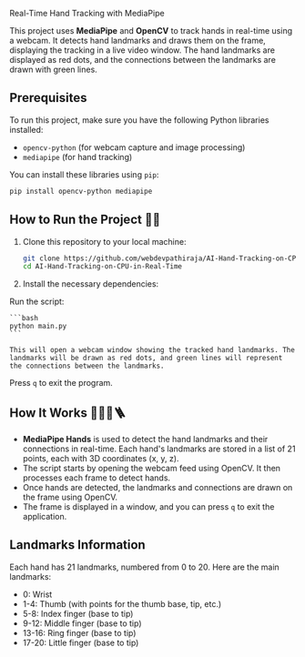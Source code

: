 Real-Time Hand Tracking with MediaPipe 

This project uses **MediaPipe** and **OpenCV** to track hands in real-time using a webcam. It detects hand landmarks and draws them on the frame, displaying the tracking in a live video window. The hand landmarks are displayed as red dots, and the connections between the landmarks are drawn with green lines.

## Prerequisites

To run this project, make sure you have the following Python libraries installed:

- `opencv-python` (for webcam capture and image processing)
- `mediapipe` (for hand tracking)

You can install these libraries using `pip`:

```bash
pip install opencv-python mediapipe
```

## How to Run the Project 🦾🔥

1. Clone this repository to your local machine:

    ```bash
    git clone https://github.com/webdevpathiraja/AI-Hand-Tracking-on-CPU-in-Real-Time.git
    cd AI-Hand-Tracking-on-CPU-in-Real-Time
    ```

2. Install the necessary dependencies:


 Run the script:

    ```bash
    python main.py
    ```

    This will open a webcam window showing the tracked hand landmarks. The landmarks will be drawn as red dots, and green lines will represent the connections between the landmarks.

 Press `q` to exit the program.

## How It Works 👷🏻‍♀️🪜

- **MediaPipe Hands** is used to detect the hand landmarks and their connections in real-time. Each hand's landmarks are stored in a list of 21 points, each with 3D coordinates (x, y, z).
- The script starts by opening the webcam feed using OpenCV. It then processes each frame to detect hands.
- Once hands are detected, the landmarks and connections are drawn on the frame using OpenCV.
- The frame is displayed in a window, and you can press `q` to exit the application.

## Landmarks Information 

Each hand has 21 landmarks, numbered from 0 to 20. Here are the main landmarks:

- 0: Wrist
- 1-4: Thumb (with points for the thumb base, tip, etc.)
- 5-8: Index finger (base to tip)
- 9-12: Middle finger (base to tip)
- 13-16: Ring finger (base to tip)
- 17-20: Little finger (base to tip)


